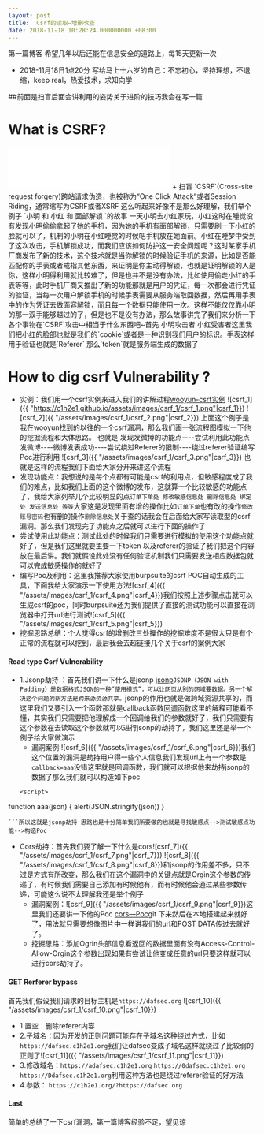 ```yaml
---
layout: post
title:  Csrf的读取—增删改查
date: 2018-11-18 10:28:24.000000000 +08:00
---
```

第一篇博客 希望几年以后还能在信息安全的道路上，每15天更新一次

+	2018-11月18日1点20分 写给马上十六岁的自己：不忘初心，坚持理想，不退缩，keep real，热爱技术，求知向学
		
	
##前面是扫盲后面会讲利用的姿势关于进阶的技巧我会在写一篇
# What is CSRF?
<iframe frameborder="no" border="0" marginwidth="0" marginheight="0" width="330" height="86" src="//music.163.com/outchain/player?type=2&id=554244265&auto=0&height=66"></iframe>
+	扫盲
`CSRF`(Cross-site request forgery)跨站请求伪造，也被称为“One Click Attack”或者Session Riding，通常缩写为CSRF或者XSRF
这么听起来好像不是那么好理解，我们举个例子
 `小明 和 小红 和 面部解锁 `的故事 
一天小明去小红家玩，小红这时在睡觉没有发现小明偷偷拿起了她的手机，因为她的手机有面部解锁，只需要刷一下小红的脸就可以了，机制的小明在小红睡觉的时候吧手机放在她面前。小红在睡梦中受到了这次攻击，手机解锁成功，而我们应该如何防护这一安全问题呢？这时某家手机厂商发布了新的技术，这个技术就是当你解锁的时候验证手机的来源，比如是否能匹配你的手表或者戒指其他东西，来证明是你主动得解锁，也就是证明解锁的人是你，这样小明得利用就比较难了，但是也并不是没有办法，比如使用偷走小红的手表等等，此时手机厂商又推出了新的功能那就是用户的凭证，每一次都会进行凭证的验证，当每一次用户解锁手机的时候手表需要从服务端取回数据，然后再用手表中的作为凭证去做面容解锁，而且每一个数据只能使用一次。这样不能仅仅靠小明的那一双手能够越过的了，但是也不是没有办法，那么故事讲完了我们来分析一下各个事物在`CSRF`攻击中相当于什么东西吧~首先 
小明攻击者 小红受害者这里我们把小红的脸部也就是我们的`cookie`或者是一种识别我们用户的标识。手表这样用于验证也就是`Referer` 那么`token`就是服务端生成的数据了

# How to dig csrf Vulnerability ?
+	实例：我们用一个csrf实例来进入我们的讲解过程[wooyun-csrf实例](http://www.anquan.us/static/bugs/wooyun-2015-0164067.html)
![csrf_1]({{ "https://c1h2e1.github.io/assets/images/csrf_1/csrf_1.png"|csrf_1}})
![csrf_2]({{ "/assets/images/csrf_1/csrf_2.png"|csrf_2}})
上面这个例子是我在wooyun找到的以往的一个csrf漏洞，那么我们画一张流程图模拟一下他的挖掘流程和大体思路。
也就是  发现发微博的功能点----尝试利用此功能点发微博----微博发表成功----尝试绕过Referer的限制----绕过referer验证编写Poc进行利用
![csrf_3]({{ "/assets/images/csrf_1/csrf_3.png"|csrf_3}})
也就是这样的流程我们下面给大家分开来讲这个流程
+	发现功能点：我想说的是每个点都有可能是csrf的利用点，但敏感程度成了我们的难点，比如我们上面的这个微博的发布，这就算一个比较敏感的功能点了，我给大家列举几个比较明显的点`订单下单处 修改敏感信息处 删除信息处 绑定处 发送信息处 等等`大家这是发现里面有增的操作比如`订单下单`也有改的操作`修改账号密码`也有删的操作`删除信息处`关于查的话我会在后面给大家写读取型的csrf漏洞。那么我们发现完了功能点之后就可以进行下面的操作了
+	尝试使用此功能点：测试此处的时候我们只需要进行模拟的使用这个功能点就好了，但是我们这里就要主要一下token 以及referer的验证了我们把这个内容放在最后讲。我们就假设此处没有任何验证机制我们只需要发送相应数据包就可以完成敏感操作的就好了
+	编写Poc及利用：这里我推荐大家使用burpsuite的csrf POC自动生成的工具，下面我给大家演示一下使用方法![csrf_4]({{ "/assets/images/csrf_1/csrf_4.png"|csrf_4}})我们按照上述步骤点击就可以生成csrf的poc，同时burpsuite还为我们提供了直接的测试功能可以直接在浏览器中打开url进行测试![csrf_5]({{ "/assets/images/csrf_1/csrf_5.png"|csrf_5}})
+	挖掘思路总结：个人觉得csrf的增删改三处操作的挖掘难度不是很大只是有个正常的流程就可以挖到，最后我会去超链接几个关于csrf的案例大家

#### Read type Csrf Vulnerability
+	1.Jsonp劫持 ：首先我们讲一下什么是jsonp [jsonp](https://zh.wikipedia.org/wiki/JSONP)`JSONP（JSON with Padding）是数据格式JSON的一种“使用模式”，可以让网页从别的网域要数据。另一个解决这个问题的新方法是跨来源资源共享。`jsonp的作用也就是做跨域资源共享的，而这里我们又要引入一个函数那就是callback函数[回调函数](https://zh.wikipedia.org/wiki/%E5%9B%9E%E8%B0%83%E5%87%BD%E6%95%B0)这里的解释可能看不懂，其实我们只需要把他理解成一个回调给我们的参数就好了，我们只需要有这个参数在去读取这个参数就可以进行jsonp的劫持了，我们这里还是举一个例子给大家做演示
	+	漏洞案例:![csrf_6]({{ "/assets/images/csrf_1/csrf_6.png"|csrf_6}})我们这个位置的漏洞是劫持用户得一些个人信息我们发现url上有一个参数是`callback=aaa`没错这里就是回调函数，我们就可以根据他来劫持jsonp的数据了那么我们就可以构造如下poc
	```
	<script> 
function aaa(json)
{
	alert(JSON.stringify(json))
}
</script>
<script src="https://vip.xxxxx.com/ajax/list/memberPonits.do?callback=aaa
"></script>
	```所以这就是jsonp劫持 思路也是十分简单我们所要做的也就是寻找敏感点-->测试敏感点功能-->构造Poc
+	Cors劫持：首先我们要了解一下什么是cors![csrf_7]({{ "/assets/images/csrf_1/csrf_7.png"|csrf_7}})
![csrf_8]({{ "/assets/images/csrf_1/csrf_8.png"|csrf_8}})和jsonp的作用差不多，只不过是方式有所改变，那么我们在这个漏洞中的关键点就是Orgin这个参数的传递了，有时候我们需要自己添加有时候他有，而有时候他会通过某些参数传递，可能这么说不太理解我还是举个例子	
	+	漏洞案例：![csrf_9]({{ "/assets/images/csrf_1/csrf_9.png"|csrf_9}})这里我们还要讲一下他的Poc [cors—Poc](https://github.com/nccgroup/CrossSiteContentHijacking)git 下来然后在本地搭建起来就好了，用法就只需要想像图片中一样讲我们的url和POST DATA传过去就好了。
	+	挖掘思路：添加Ogrin头部信息看返回的数据里面有没有Access-Control-Allow-Orgin这个参数出现如果有尝试让他变成任意的url只要这样就可以进行cors劫持了。

#### GET Rerferer bypass
首先我们假设我们请求的目标主机是`https://dafsec.org`
![csrf_10]({{ "/assets/images/csrf_1/csrf_10.png"|csrf_10}})

+	1.置空：删除referer内容
+	2.子域名：因为开发的正则问题可能存在子域名这种绕过方式，比如`https://dafsec.c1h2e1.org`我们让dafsec变成子域名这样就绕过了比较弱的正则了![csrf_11]({{ "/assets/images/csrf_1/csrf_11.png"|csrf_11}})
+	3.修改域名：`https://adafsec.c1h2e1.org`  `https://0dafsec.c1h2e1.org` `https://Ddafsec.c1h2e1.org`利用这种方法也是绕过referer验证的好方法
+	4.参数： `https://c1h2e1.org/?https://dafsec.org` 


#### Last	
简单的总结了一下csrf漏洞，第一篇博客经验不足，望见谅
